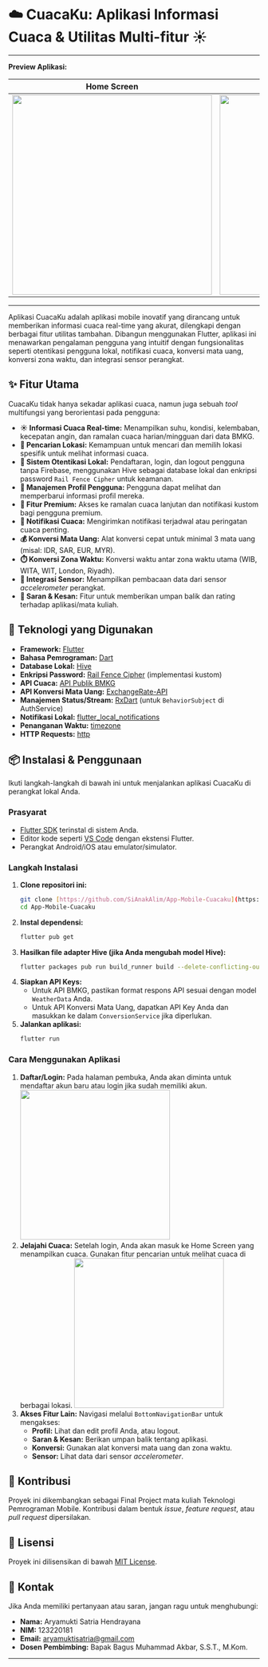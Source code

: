 # ☁️ CuacaKu: Aplikasi Informasi Cuaca & Utilitas Multi-fitur ☀️

---

**Preview Aplikasi:**

| Home Screen | Login Screen |
|:---:|:---:|
| <img src="https://github.com/SiAnakAlim/App-Mobile-Cuacaku/blob/master/homescreen%20cuacaku.jpg?raw=true" width="400"> | <img src="https://github.com/SiAnakAlim/App-Mobile-Cuacaku/blob/master/login%20cuacaku.jpg?raw=true" width="400"> |

---

Aplikasi CuacaKu adalah aplikasi mobile inovatif yang dirancang untuk memberikan informasi cuaca real-time yang akurat, dilengkapi dengan berbagai fitur utilitas tambahan. Dibangun menggunakan Flutter, aplikasi ini menawarkan pengalaman pengguna yang intuitif dengan fungsionalitas seperti otentikasi pengguna lokal, notifikasi cuaca, konversi mata uang, konversi zona waktu, dan integrasi sensor perangkat.

## ✨ Fitur Utama

CuacaKu tidak hanya sekadar aplikasi cuaca, namun juga sebuah *tool* multifungsi yang berorientasi pada pengguna:

* **☀️ Informasi Cuaca Real-time:** Menampilkan suhu, kondisi, kelembaban, kecepatan angin, dan ramalan cuaca harian/mingguan dari data BMKG.
* **📍 Pencarian Lokasi:** Kemampuan untuk mencari dan memilih lokasi spesifik untuk melihat informasi cuaca.
* **🔐 Sistem Otentikasi Lokal:** Pendaftaran, login, dan logout pengguna tanpa Firebase, menggunakan Hive sebagai database lokal dan enkripsi password `Rail Fence Cipher` untuk keamanan.
* **👤 Manajemen Profil Pengguna:** Pengguna dapat melihat dan memperbarui informasi profil mereka.
* **💎 Fitur Premium:** Akses ke ramalan cuaca lanjutan dan notifikasi kustom bagi pengguna premium.
* **🔔 Notifikasi Cuaca:** Mengirimkan notifikasi terjadwal atau peringatan cuaca penting.
* **💰 Konversi Mata Uang:** Alat konversi cepat untuk minimal 3 mata uang (misal: IDR, SAR, EUR, MYR).
* **⏱️ Konversi Zona Waktu:** Konversi waktu antar zona waktu utama (WIB, WITA, WIT, London, Riyadh).
* **📱 Integrasi Sensor:** Menampilkan pembacaan data dari sensor *accelerometer* perangkat.
* **💬 Saran & Kesan:** Fitur untuk memberikan umpan balik dan rating terhadap aplikasi/mata kuliah.

## 🚀 Teknologi yang Digunakan

* **Framework:** [Flutter](https://flutter.dev/)
* **Bahasa Pemrograman:** [Dart](https://dart.dev/)
* **Database Lokal:** [Hive](https://docs.hivedb.dev/)
* **Enkripsi Password:** [Rail Fence Cipher](https://en.wikipedia.org/wiki/Rail_fence_cipher) (implementasi kustom)
* **API Cuaca:** [API Publik BMKG](https://data.bmkg.go.id/)
* **API Konversi Mata Uang:** [ExchangeRate-API](https://www.exchangerate-api.com/)
* **Manajemen Status/Stream:** [RxDart](https://pub.dev/packages/rxdart) (untuk `BehaviorSubject` di AuthService)
* **Notifikasi Lokal:** [flutter_local_notifications](https://pub.dev/packages/flutter_local_notifications)
* **Penanganan Waktu:** [timezone](https://pub.dev/packages/timezone)
* **HTTP Requests:** [http](https://pub.dev/packages/http)

## 📦 Instalasi & Penggunaan

Ikuti langkah-langkah di bawah ini untuk menjalankan aplikasi CuacaKu di perangkat lokal Anda.

### Prasyarat

* [Flutter SDK](https://flutter.dev/docs/get-started/install) terinstal di sistem Anda.
* Editor kode seperti [VS Code](https://code.visualstudio.com/) dengan ekstensi Flutter.
* Perangkat Android/iOS atau emulator/simulator.

### Langkah Instalasi

1.  **Clone repositori ini:**
    ```bash
    git clone [https://github.com/SiAnakAlim/App-Mobile-Cuacaku](https://github.com/SiAnakAlim/App-Mobile-Cuacaku)
    cd App-Mobile-Cuacaku
    ```
2.  **Instal dependensi:**
    ```bash
    flutter pub get
    ```
3.  **Hasilkan file adapter Hive (jika Anda mengubah model Hive):**
    ```bash
    flutter packages pub run build_runner build --delete-conflicting-outputs
    ```
4.  **Siapkan API Keys:**
    * Untuk API BMKG, pastikan format respons API sesuai dengan model `WeatherData` Anda.
    * Untuk API Konversi Mata Uang, dapatkan API Key Anda dan masukkan ke dalam `ConversionService` jika diperlukan.
5.  **Jalankan aplikasi:**
    ```bash
    flutter run
    ```

### Cara Menggunakan Aplikasi

1.  **Daftar/Login:** Pada halaman pembuka, Anda akan diminta untuk mendaftar akun baru atau login jika sudah memiliki akun.
    <img src="https://github.com/SiAnakAlim/App-Mobile-Cuacaku/blob/master/login%20cuacaku.jpg?raw=true" width="300"> 
2.  **Jelajahi Cuaca:** Setelah login, Anda akan masuk ke Home Screen yang menampilkan cuaca. Gunakan fitur pencarian untuk melihat cuaca di berbagai lokasi.
    <img src="https://github.com/SiAnakAlim/App-Mobile-Cuacaku/blob/master/homescreen%20cuacaku.jpg?raw=true" width="300"> 
3.  **Akses Fitur Lain:** Navigasi melalui `BottomNavigationBar` untuk mengakses:
    * **Profil:** Lihat dan edit profil Anda, atau logout.
    * **Saran & Kesan:** Berikan umpan balik tentang aplikasi.
    * **Konversi:** Gunakan alat konversi mata uang dan zona waktu.
    * **Sensor:** Lihat data dari sensor *accelerometer*.

## 🤝 Kontribusi

Proyek ini dikembangkan sebagai Final Project mata kuliah Teknologi Pemrograman Mobile. Kontribusi dalam bentuk *issue*, *feature request*, atau *pull request* dipersilakan.

## 📄 Lisensi

Proyek ini dilisensikan di bawah [MIT License](https://opensource.org/licenses/MIT).

## 📧 Kontak

Jika Anda memiliki pertanyaan atau saran, jangan ragu untuk menghubungi:

* **Nama:** Aryamukti Satria Hendrayana
* **NIM:** 123220181
* **Email:** aryamuktisatria@gmail.com
* **Dosen Pembimbing:** Bapak Bagus Muhammad Akbar, S.S.T., M.Kom.

---
